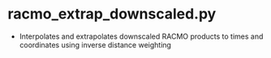 racmo_extrap_downscaled.py
==========================

- Interpolates and extrapolates downscaled RACMO products to times and coordinates using inverse distance weighting
